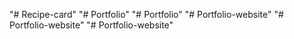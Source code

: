 "# Recipe-card" 
"# Portfolio" 
"# Portfolio" 
"# Portfolio-website" 
"# Portfolio-website" 
"# Portfolio-website" 
